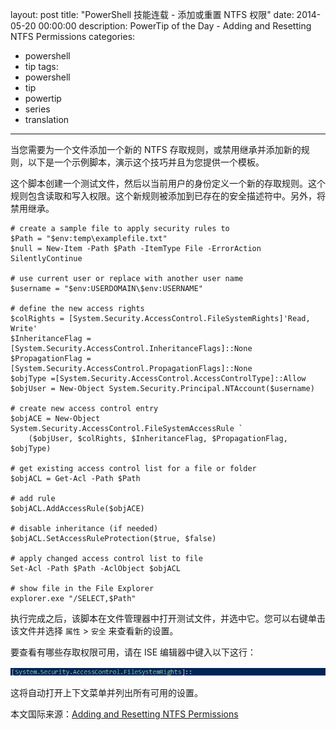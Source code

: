 layout: post
title: "PowerShell 技能连载 - 添加或重置 NTFS 权限"
date: 2014-05-20 00:00:00
description: PowerTip of the Day - Adding and Resetting NTFS Permissions
categories:
- powershell
- tip
tags:
- powershell
- tip
- powertip
- series
- translation
---
当您需要为一个文件添加一个新的 NTFS 存取规则，或禁用继承并添加新的规则，以下是一个示例脚本，演示这个技巧并且为您提供一个模板。

这个脚本创建一个测试文件，然后以当前用户的身份定义一个新的存取规则。这个规则包含读取和写入权限。这个新规则被添加到已存在的安全描述符中。另外，将禁用继承。

    # create a sample file to apply security rules to
    $Path = "$env:temp\examplefile.txt"
    $null = New-Item -Path $Path -ItemType File -ErrorAction SilentlyContinue
    
    # use current user or replace with another user name
    $username = "$env:USERDOMAIN\$env:USERNAME"
    
    # define the new access rights
    $colRights = [System.Security.AccessControl.FileSystemRights]'Read, Write' 
    $InheritanceFlag = [System.Security.AccessControl.InheritanceFlags]::None 
    $PropagationFlag = [System.Security.AccessControl.PropagationFlags]::None 
    $objType =[System.Security.AccessControl.AccessControlType]::Allow 
    $objUser = New-Object System.Security.Principal.NTAccount($username) 
    
    # create new access control entry
    $objACE = New-Object System.Security.AccessControl.FileSystemAccessRule `
        ($objUser, $colRights, $InheritanceFlag, $PropagationFlag, $objType) 
    
    # get existing access control list for a file or folder
    $objACL = Get-Acl -Path $Path 
    
    # add rule
    $objACL.AddAccessRule($objACE) 
    
    # disable inheritance (if needed)
    $objACL.SetAccessRuleProtection($true, $false)
    
    # apply changed access control list to file
    Set-Acl -Path $Path -AclObject $objACL
    
    # show file in the File Explorer
    explorer.exe "/SELECT,$Path"
    
执行完成之后，该脚本在文件管理器中打开测试文件，并选中它。您可以右键单击该文件并选择 `属性` > `安全` 来查看新的设置。

要查看有哪些存取权限可用，请在 ISE 编辑器中键入以下这行：

![](/img/2014-05-20-adding-and-resetting-ntfs-permissions-001.png)

这将自动打开上下文菜单并列出所有可用的设置。

<!--more-->
本文国际来源：[Adding and Resetting NTFS Permissions](http://community.idera.com/powershell/powertips/b/tips/posts/adding-and-resetting-ntfs-permissions)
